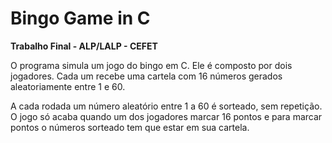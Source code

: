 # Bingo Game in C

**Trabalho Final - ALP/LALP - CEFET**

O programa simula um jogo do bingo em C. Ele é composto por dois jogadores. Cada um recebe uma cartela com 16 números gerados aleatoriamente entre 1 e 60.

A cada rodada um número aleatório entre 1 a 60 é sorteado, sem repetição. O jogo só acaba quando um dos jogadores marcar 16 pontos e para marcar pontos o números sorteado tem que estar em sua cartela.

